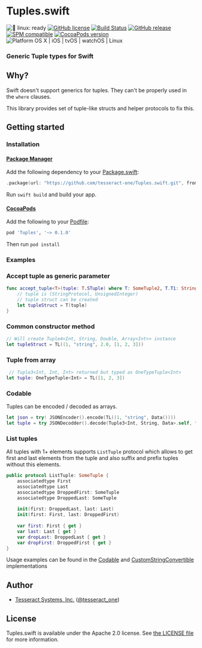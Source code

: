 # Tuples.swift

![🐧 linux: ready](https://img.shields.io/badge/%F0%9F%90%A7%20linux-ready-red.svg)
[![GitHub license](https://img.shields.io/badge/license-Apache%202.0-lightgrey.svg)](https://raw.githubusercontent.com/tesseract-one/Tuples.swift/main/LICENSE)
[![Build Status](https://github.com/tesseract-one/Tuples.swift/workflows/Build%20%26%20Tests/badge.svg?branch=main)](https://github.com/tesseract-one/Tuples.swift/actions?query=workflow%3ABuild%20%26%20Tests+branch%3Amain)
[![GitHub release](https://img.shields.io/github/release/tesseract-one/Tuples.swift.svg)](https://github.com/tesseract-one/Tuples.swift/releases)
[![SPM compatible](https://img.shields.io/badge/SwiftPM-Compatible-brightgreen.svg)](https://swift.org/package-manager/)
[![CocoaPods version](https://img.shields.io/cocoapods/v/Tuples.svg)](https://cocoapods.org/pods/Tuples)
![Platform OS X | iOS | tvOS | watchOS | Linux](https://img.shields.io/badge/platform-Linux%20%7C%20OS%20X%20%7C%20iOS%20%7C%20tvOS%20%7C%20watchOS-orange.svg)

### Generic Tuple types for Swift

## Why?

Swift doesn't support generics for tuples. They can't be properly used in the `where` clauses.

This library provides set of tuple-like structs and helper protocols to fix this.

## Getting started

### Installation

#### [Package Manager](https://swift.org/package-manager/)

Add the following dependency to your [Package.swift](https://github.com/apple/swift-package-manager/blob/master/Documentation/Usage.md#define-dependencies):

```swift
.package(url: "https://github.com/tesseract-one/Tuples.swift.git", from: "0.1.0")
```

Run `swift build` and build your app.

#### [CocoaPods](http://cocoapods.org/)

Add the following to your [Podfile](http://guides.cocoapods.org/using/the-podfile.html):

```rb
pod 'Tuples', '~> 0.1.0'
```

Then run `pod install`

### Examples

### Accept tuple as generic parameter
```swift
func accept_tuple<T>(tuple: T.STuple) where T: SomeTuple2, T.T1: StringProtocol, T.T2: UnsignedInteger {
    // tuple is (StringProtocol, UnsignedInteger)
    // tuple struct can be created
    let tupleStruct = T(tuple)
}
```

### Common constructor method
```swift
// Will create Tuple4<Int, String, Double, Array<Int>> instance
let tupleStruct = TL((1, "string", 2.0, [1, 2, 3]))
```

### Tuple from array
```swift
 // Tuple3<Int, Int, Int> returned but typed as OneTypeTuple<Int>
let tuple: OneTypeTuple<Int> = TL([1, 2, 3])
```

### Codable
Tuples can be encoded / decoded as arrays.

```swift
let json = try! JSONEncoder().encode(TL((1, "string", Data())))
let tuple = try JSONDecodder().decode(Tuple3<Int, String, Data>.self, from: json).tuple
```

### List tuples
All tuples with 1+ elements supports `ListTuple` protocol which allows to get first and last elements from the tuple and also suffix and prefix tuples without this elements.

```swift
public protocol ListTuple: SomeTuple {
    associatedtype First
    associatedtype Last
    associatedtype DroppedFirst: SomeTuple
    associatedtype DroppedLast: SomeTuple
    
    init(first: DroppedLast, last: Last)
    init(first: First, last: DroppedFirst)
    
    var first: First { get }
    var last: Last { get }
    var dropLast: DroppedLast { get }
    var dropFirst: DroppedFirst { get }
}
```

Usage examples can be found in the [Codable](./Sources/Tuples/Codable.swift) and [CustomStringConvertible](./Sources/Tuples/BaseProtocols.swift#L63C15-L63C15) implementations

## Author

 - [Tesseract Systems, Inc.](mailto:info@tesseract.one)
   ([@tesseract_one](https://twitter.com/tesseract_one))

## License

Tuples.swift is available under the Apache 2.0 license. See [the LICENSE file](./LICENSE) for more information.
